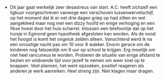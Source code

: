 - Dit jaar gaat werkelijk zeer desastreus van start. A.C. heeft zichzelf een ligkuur voorgeschreven vanwege een verschoven tussenwervelschijf, op het moment dat ik er net drie dagen griep op had zitten en wel aangekleed maar nog met een dizzy hoofd en enige verhoging en een fikse hoest door het huis scharrel. Intussen een telefoontje dat op het huisje in Egmond geen hypotheek afgesloten kan worden. Als de nood het hoogst is komt het ongeluk zelden alleen. Vanochtend werd ik na een onrustige nacht pas om 10 voor 8 wakker. Enorm gerace om de kinderen nog fatsoenlijk om 9 uur op school te krijgen. Erg moeilijk om niet heel rancuneus te worden. Proberen de situatie van enige afstand te bezien en voldoende tijd voor jezelf te nemen om weer snel op te knappen. Veel plannen, het werk opzoeken, positief reageren als anderen je werk aanreiken. Heel streng zijn. Niet klagen maar dragen.